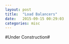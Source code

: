 ```yaml
---
layout: post
title:  "Load Balancers"
date:   2015-09-15 00:29:03
categories: misc
---
```


#Under Construction#
